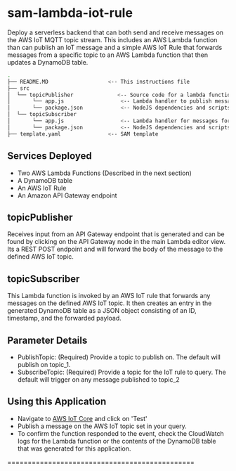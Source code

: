 # sam-lambda-iot-rule

Deploy a serverless backend that can both send and receive messages on the AWS IoT MQTT topic stream. This includes an AWS Lambda function than can publish an IoT message and a simple AWS IoT Rule that forwards messages from a specific topic to an AWS Lambda function that then updates a DynamoDB table.

```bash
.
├── README.MD                   <-- This instructions file
├── src 
│  └── topicPublisher              <-- Source code for a lambda function
│       └── app.js                  <-- Lambda handler to publish messages on an IoT topic stream
│       └── package.json            <-- NodeJS dependencies and scripts
│  └── topicSubscriber
│       └── app.js                  <-- Lambda handler for messages forwarded from the IoT topic stream
│       └── package.json            <-- NodeJS dependencies and scripts
├── template.yaml               <-- SAM template
```

## Services Deployed

* Two AWS Lambda Functions (Described in the next section)
* A DynamoDB table
* An AWS IoT Rule 
* An Amazon API Gateway endpoint

## topicPublisher

Receives input from an API Gateway endpoint that is generated and can be found by clicking on the API Gateway node in the main Lambda editor view. Its a REST POST endpoint and will forward the body of the message to the defined AWS IoT topic.

## topicSubscriber

This Lambda function is invoked by an AWS IoT rule that forwards any messages on the defined AWS IoT topic. It then creates an entry in the generated DynamoDB table as a JSON object consisting of an ID, timestamp, and the forwarded payload.


## Parameter Details

* PublishTopic: (Required) Provide a topic to publish on. The default will publish on topic_1. 
* SubscribeTopic: (Required) Provide a topic for the IoT rule to query. The default will trigger on any message published to topic_2

## Using this Application

* Navigate to [AWS IoT Core](https://console.aws.amazon.com/iot) and click on 'Test'
* Publish a message on the AWS IoT topic set in your query.
* To confirm the function responded to the event, check the CloudWatch logs for the Lambda function or the contents of the DynamoDB table that was generated for this application. 

==============================================
